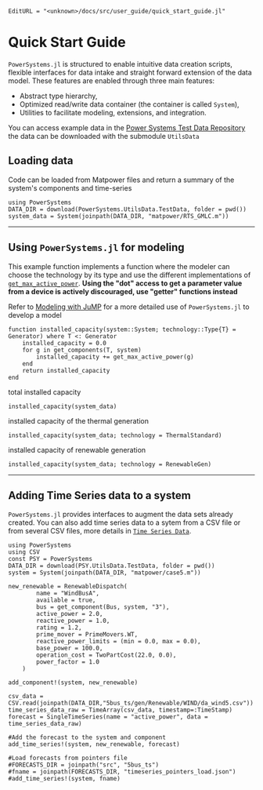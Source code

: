```@meta
EditURL = "<unknown>/docs/src/user_guide/quick_start_guide.jl"
```

# Quick Start Guide

`PowerSystems.jl` is structured to enable intuitive data creation scripts, flexible interfaces
for data intake and straight forward extension of the data model. These features are enabled
through three main features:

- Abstract type hierarchy,
- Optimized read/write data container (the container is called `System`),
- Utilities to facilitate modeling, extensions, and integration.

You can access example data in the [Power Systems Test Data Repository](https://github.com/NREL-SIIP/PowerSystemsTestData)
the data can be downloaded with the submodule `UtilsData`

## Loading data

Code can be loaded from Matpower files and return a summary of the system's components and
time-series

```@repl generated_quick_start_guide
using PowerSystems
DATA_DIR = download(PowerSystems.UtilsData.TestData, folder = pwd())
system_data = System(joinpath(DATA_DIR, "matpower/RTS_GMLC.m"))
```

-----

## Using `PowerSystems.jl` for modeling

This example function implements a function where the modeler can choose the technology
by its type and use the different implementations of [`get_max_active_power`](@ref). **Using
the "dot" access to get a parameter value from a device is actively discouraged, use "getter"
functions instead**

Refer to [Modeling with JuMP](ref) for a more detailed use of `PowerSystems.jl` to develop
a model

```@example generated_quick_start_guide
function installed_capacity(system::System; technology::Type{T} = Generator) where T <: Generator
    installed_capacity = 0.0
    for g in get_components(T, system)
        installed_capacity += get_max_active_power(g)
    end
    return installed_capacity
end
```

total installed capacity

```@example generated_quick_start_guide
installed_capacity(system_data)
```

installed capacity of the thermal generation

```@example generated_quick_start_guide
installed_capacity(system_data; technology = ThermalStandard)
```

installed capacity of renewable generation

```@example generated_quick_start_guide
installed_capacity(system_data; technology = RenewableGen)
```

-----

## Adding Time Series data to a system

`PowerSystems.jl` provides interfaces to augment the data sets already created. You can also add time series data to a sytem from a CSV file or from several CSV files, more
details in [`Time Series Data`](@ref).

```@example generated_quick_start_guide
using PowerSystems
using CSV
const PSY = PowerSystems
DATA_DIR = download(PSY.UtilsData.TestData, folder = pwd())
system = System(joinpath(DATA_DIR, "matpower/case5.m"))

new_renewable = RenewableDispatch(
        name = "WindBusA",
        available = true,
        bus = get_component(Bus, system, "3"),
        active_power = 2.0,
        reactive_power = 1.0,
        rating = 1.2,
        prime_mover = PrimeMovers.WT,
        reactive_power_limits = (min = 0.0, max = 0.0),
        base_power = 100.0,
        operation_cost = TwoPartCost(22.0, 0.0),
        power_factor = 1.0
    )

add_component!(system, new_renewable)

csv_data = CSV.read(joinpath(DATA_DIR,"5bus_ts/gen/Renewable/WIND/da_wind5.csv"))
time_series_data_raw = TimeArray(csv_data, timestamp=:TimeStamp)
forecast = SingleTimeSeries(name = "active_power", data = time_series_data_raw)

#Add the forecast to the system and component
add_time_series!(system, new_renewable, forecast)

#Load forecasts from pointers file
#FORECASTS_DIR = joinpath("src", "5bus_ts")
#fname = joinpath(FORECASTS_DIR, "timeseries_pointers_load.json")
#add_time_series!(system, fname)
```
